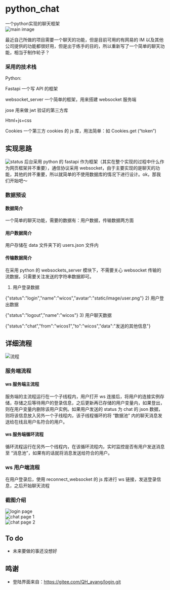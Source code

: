 # python_chat  
一个python实现的聊天框架   
![main image](https://github.com/Pidbid/python_chat/static/image/main.jpg)

最近自己所做的项目需要一个聊天的功能，但是目前可用的有网易的 IM 以及其他公司提供的功能都很好用，但是出于练手的目的，所以重新写了一个简单的聊天功能，相当于制作轮子？

### 采用的技术栈  

Python:

Fastapi 一个写 API 的框架

websocket_server 一个简单的框架，用来搭建 websocket 服务端

jose 用来做 jwt 验证的第三方库

Html+js+css

Cookies 一个第三方 cookies 的 js 库，用法简单：如 Cookies.get (“token”)

## 实现思路  
![status](https://github.com/Pidbid/python_chat/static/image/ddd.png)
后台采用 python 的 fastapi 作为框架（其实在整个实现的过程中什么作为网页框架并不重要），通信协议采用 websocket，由于主要实现的是聊天的功能，其他的并不重要，所以就简单的不使用数据库的情况下进行设计。ok，那我们开始吧～
### 数据预设

#### 数据简介

一个简单的聊天功能，需要的数据有：用户数据，传输数据两方面

#### 用户数据简介

用户存储在 data 文件夹下的 users.json 文件内

#### 传输数据简介

在采用 python 的 websockets_server 模块下，不需要关心 websocket 传输的流数据，只需要关注发送的字符串数据即可。

1) 用户登录数据

  {"status":"login","name":"wicos","avatar":"static/image/user.png"}
2) 用户登出数据

 {"status":"logout","name":"wicos"}
3) 用户聊天数据

 {"status":"chat","from":"wicos1","to":"wicos","data":"发送的其他信息"}
##  详细流程
![流程](https://github.com/Pidbid/python_chat/static/image/ddd.png)  
###  服务端流程  

#### ws 服务端主流程

服务端的主流程运行在一个子线程内，用户打开 ws 连接后，将用户的连接实例存储，存储之后等待用户的登录信息，之后更新再已存储的用户变量内，如果登出，则在用户变量内删除该用户实例。如果用户发送的 status 为 chat 的 json 数据，则将该信息放入另外一个子线程内，该子线程循环的将 “数据池” 内的聊天消息发送给在线且用户名符合的用户。

#### ws 服务端循环流程

循环流程运行在另外一个线程内，在该循环流程内，实时监控是否有用户发送消息至 “消息池”，如果有的话就将消息发送给符合的用户。

### ws 用户端流程

在用户登录后，使用 reconnect_websocket 的 js 库进行 ws 链接，发送登录信息，之后开始聊天流程

### 截图介绍
![login page](https://github.com/Pidbid/python_chat/static/image/ccc.png)  
![chat page 1](https://github.com/Pidbid/python_chat/static/image/aaa.png)  
![chat page 2](https://github.com/Pidbid/python_chat/static/image/bbb.png)  

## To do  
- 未来要做的事还没想好


## 鸣谢
- 登陆界面来自：https://gitee.com/QH_ayang/login.git